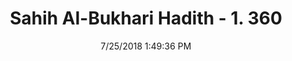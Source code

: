 ---
title        : "Sahih Al-Bukhari Hadith - 1. 360"
date         : 7/25/2018 1:49:36 PM
draft        : false
type         : "hadith"
layout       : "hadith"
BookCode     : "SHB"
VolumeNumber : "1"
HadithNumber : "360"
categories  :  ["Prayer-Dislikeness of being naked while praying"]
tags  :  ["Jabir bin Abdullah"]
---